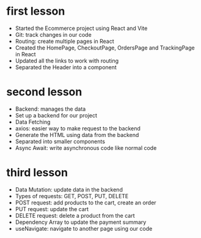 # first lesson
- Started the Ecommerce project using React and Vite
- Git: track changes in our code
- Routing: create multiple pages in React
- Created the HomePage, CheckoutPage, OrdersPage and TrackingPage in React
- Updated all the links to work with routing
- Separated the Header into a component

# second lesson
- Backend: manages the data
- Set up a backend for our project
- Data Fetching
- axios: easier way to make request to the backend
- Generate the HTML using data from the backend
- Separated into smaller components
- Async Await: write asynchronous code like normal code

# third lesson
- Data Mutation: update data in the backend
- Types of requests: GET, POST, PUT, DELETE
- POST request: add products to the cart, create an order
- PUT request: update the cart
- DELETE request: delete a product from the cart
- Dependency Array to update the payment summary
- useNavigate: navigate to another page using our code